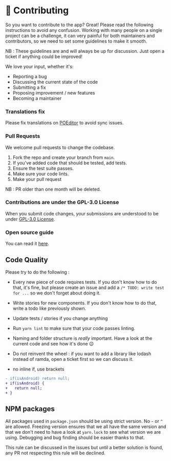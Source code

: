 # 👐 Contributing

So you want to contribute to the app? Great! Please read the following instructions to avoid any confusion. Working with many people on a single project can be a challenge, it can very painful for both maintainers and contributors, so we need to set some guidelines to make it smooth.

NB : These guidelines are and will always be up for discussion. Just open a ticket if anything could be improved!

We love your input, whether it's:

- Reporting a bug
- Discussing the current state of the code
- Submitting a fix
- Proposing improvement / new features
- Becoming a maintainer

### Translations fix

Please fix translations on [POEditor](https://poeditor.com/join/project/0MbginCsWp) to avoid sync issues.

### Pull Requests

We welcome pull requests to change the codebase.

1. Fork the repo and create your branch from `main`.
2. If you've added code that should be tested, add tests.
3. Ensure the test suite passes.
4. Make sure your code lints.
5. Make your pull request

NB : PR older than one month will be deleted.

### Contributions are under the GPL-3.0 License

When you submit code changes, your submissions are understood to be under [GPL-3.0 License](https://github.com/ilovehackathons/tchain/blob/main/LICENSE).

### Open source guide

You can read it [here](https://opensource.guide/).

## Code Quality

Please try to do the following :

- Every new piece of code requires tests. If you don't know how to do that, it's fine, but please create an issue and add a `/* TODO: write test for ...` so we don't forget about doing it.
- Write stories for new components. If you don't know how to do that, write a todo like previously shown.
- Update tests / stories if you change anything
- Run `yarn lint` to make sure that your code passes linting.
- Naming and folder structure is _really_ important. Have a look at the current code and see how it's done 😉
- Do not reinvent the wheel : if you want to add a library like lodash instead of ramda, open a ticket first so we can discuss it.

- no inline if, use brackets

```diff
- if(isAndroid) return null;
+ if(isAndroid) {
+   return null;
+ }
```

## NPM packages

All packages used in `package.json` should be using strict version. No `~` or `^` are allowed. Freezing version ensures that we all have the same version and that we don't need to have a look at `yarn.lock` to see what version we are using. Debugging and bug finding should be easier thanks to that.

This rule can be discussed in the issues but until a better solution is found, any PR not respecting this rule will be declined.
